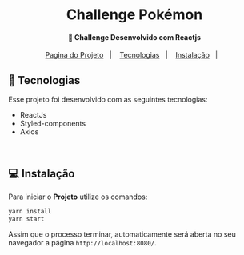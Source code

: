 <h1 align="center">
    Challenge Pokémon
</h1>

<h4 align="center">
  🚀 Challenge Desenvolvido com Reactjs
</h4>

<p align="center">
  <a href="https://react-pokemon-topaz.vercel.app/">Pagina do Projeto</a>&nbsp;&nbsp;&nbsp;|&nbsp;&nbsp;&nbsp;
  <a href="#rocket-tecnologias">Tecnologias</a>&nbsp;&nbsp;&nbsp;|&nbsp;&nbsp;&nbsp;
  <a href="#-instalação">Instalação</a>&nbsp;&nbsp;&nbsp;|&nbsp;&nbsp;&nbsp;
  
</p>

## :rocket: Tecnologias

Esse projeto foi desenvolvido com as seguintes tecnologias:

- ReactJs
- Styled-components
- Axios

<br>

## 💻 Instalação

Para iniciar o **Projeto** utilize os comandos:

```bash
yarn install
yarn start
```

Assim que o processo terminar, automaticamente será aberta no seu navegador a página `http://localhost:8080/`.
